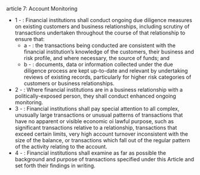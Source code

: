 article 7: Account Monitoring

<ul>
			<li>1 - : Financial institutions shall conduct ongoing due diligence measures on existing customers and business relationships, including scrutiny of transactions undertaken throughout the course of that relationship to ensure that:<ul>
						<li>a - : the transactions being conducted are consistent with the financial institution’s knowledge of the customers, their business and risk profile, and where necessary, the source of funds; and<ul>
						</ul></li>						<li>b - : documents, data or information collected under the due diligence process are kept up-to-date and relevant by undertaking reviews of existing records, particularly for higher risk categories of customers or business relationships.<ul>
						</ul></li>			</ul></li>			<li>2 - : Where financial institutions are in a business relationship with a politically-exposed person, they shall conduct enhanced ongoing monitoring.<ul>
			</ul></li>			<li>3 - : Financial institutions shall pay special attention to all complex, unusually large transactions or unusual patterns of transactions that have no apparent or visible economic oi lawful purpose, such as significant transactions relative to a relationship, transactions that exceed certain limits, very high account turnover inconsistent with the size of the balance, or transactions which fall out of the regular pattern of the activity relating to the account.<ul>
			</ul></li>			<li>4 - : Financial institutions shall examine as far as possible the background and purpose of transactions specified under this Article and set forth their findings in writing.<ul>
			</ul></li></ul>